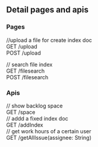 ## Detail pages and apis

### Pages
//upload a file for create index doc  
GET         /upload              
POST        /upload              

// search file index  
GET         /filesearch          
POST        /filesearch          


### Apis
// show backlog space   
GET         /space    
// addd  a fixed index doc  
GET         /addIndex       
// get work hours of a certain user      
GET         /getAllIssue(assignee: String)